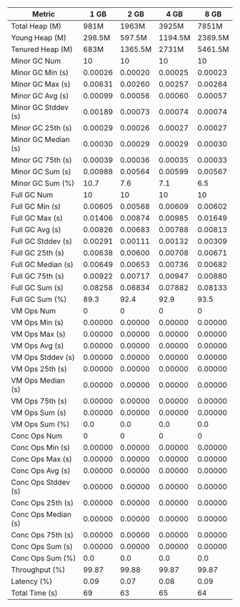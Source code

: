| Metric | 1 GB | 2 GB | 4 GB | 8 GB |
|------|----|----|----|----|
| Total Heap (M) | 981M | 1963M | 3925M | 7851M |
| Young Heap (M) | 298.5M | 597.5M | 1194.5M | 2389.5M |
| Tenured Heap (M) | 683M | 1365.5M | 2731M | 5461.5M |
| Minor GC Num | 10 | 10 | 10 | 10 |
| Minor GC Min (s) | 0.00026 | 0.00020 | 0.00025 | 0.00023 |
| Minor GC Max (s) | 0.00631 | 0.00260 | 0.00257 | 0.00264 |
| Minor GC Avg (s) | 0.00099 | 0.00056 | 0.00060 | 0.00057 |
| Minor GC Stddev (s) | 0.00189 | 0.00073 | 0.00074 | 0.00074 |
| Minor GC 25th (s) | 0.00029 | 0.00026 | 0.00027 | 0.00027 |
| Minor GC Median (s) | 0.00030 | 0.00029 | 0.00029 | 0.00030 |
| Minor GC 75th (s) | 0.00039 | 0.00036 | 0.00035 | 0.00033 |
| Minor GC Sum (s) | 0.00988 | 0.00564 | 0.00599 | 0.00567 |
| Minor GC Sum (%) | 10.7 | 7.6 | 7.1 | 6.5 |
| Full GC Num | 10 | 10 | 10 | 10 |
| Full GC Min (s) | 0.00605 | 0.00568 | 0.00609 | 0.00602 |
| Full GC Max (s) | 0.01406 | 0.00874 | 0.00985 | 0.01649 |
| Full GC Avg (s) | 0.00826 | 0.00683 | 0.00788 | 0.00813 |
| Full GC Stddev (s) | 0.00291 | 0.00111 | 0.00132 | 0.00309 |
| Full GC 25th (s) | 0.00638 | 0.00600 | 0.00708 | 0.00671 |
| Full GC Median (s) | 0.00649 | 0.00653 | 0.00736 | 0.00682 |
| Full GC 75th (s) | 0.00922 | 0.00717 | 0.00947 | 0.00880 |
| Full GC Sum (s) | 0.08258 | 0.06834 | 0.07882 | 0.08133 |
| Full GC Sum (%) | 89.3 | 92.4 | 92.9 | 93.5 |
| VM Ops Num | 0 | 0 | 0 | 0 |
| VM Ops Min (s) | 0.00000 | 0.00000 | 0.00000 | 0.00000 |
| VM Ops Max (s) | 0.00000 | 0.00000 | 0.00000 | 0.00000 |
| VM Ops Avg (s) | 0.00000 | 0.00000 | 0.00000 | 0.00000 |
| VM Ops Stddev (s) | 0.00000 | 0.00000 | 0.00000 | 0.00000 |
| VM Ops 25th (s) | 0.00000 | 0.00000 | 0.00000 | 0.00000 |
| VM Ops Median (s) | 0.00000 | 0.00000 | 0.00000 | 0.00000 |
| VM Ops 75th (s) | 0.00000 | 0.00000 | 0.00000 | 0.00000 |
| VM Ops Sum (s) | 0.00000 | 0.00000 | 0.00000 | 0.00000 |
| VM Ops Sum (%) | 0.0 | 0.0 | 0.0 | 0.0 |
| Conc Ops Num | 0 | 0 | 0 | 0 |
| Conc Ops Min (s) | 0.00000 | 0.00000 | 0.00000 | 0.00000 |
| Conc Ops Max (s) | 0.00000 | 0.00000 | 0.00000 | 0.00000 |
| Conc Ops Avg (s) | 0.00000 | 0.00000 | 0.00000 | 0.00000 |
| Conc Ops Stddev (s) | 0.00000 | 0.00000 | 0.00000 | 0.00000 |
| Conc Ops 25th (s) | 0.00000 | 0.00000 | 0.00000 | 0.00000 |
| Conc Ops Median (s) | 0.00000 | 0.00000 | 0.00000 | 0.00000 |
| Conc Ops 75th (s) | 0.00000 | 0.00000 | 0.00000 | 0.00000 |
| Conc Ops Sum (s) | 0.00000 | 0.00000 | 0.00000 | 0.00000 |
| Conc Ops Sum (%) | 0.0 | 0.0 | 0.0 | 0.0 |
| Throughput (%) | 99.87 | 99.88 | 99.87 | 99.87 |
| Latency (%) | 0.09 | 0.07 | 0.08 | 0.09 |
| Total Time (s) | 69 | 63 | 65 | 64 |
